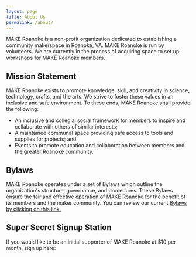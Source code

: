 ```yaml
---
layout: page
title: About Us
permalink: /about/
---
```


MAKE Roanoke is a non-profit organization dedicated to establishing a community
makerspace in Roanoke, VA.  MAKE Roanoke is run by volunteers.  We are currently
in the process of acquiring space to set up workshops for MAKE Roanoke members.


## Mission Statement

MAKE Roanoke exists to promote knowledge, skill, and creativity in science,
technology, crafts, and the arts. We strive to foster these values in an
inclusive and safe environment. To these ends, MAKE Roanoke shall provide the
following:

 * An inclusive and collegial social framework for members to inspire and
   collaborate with others of similar interests;
 * A maintained communal space providing safe access to tools and supplies for
   projects; and
 * Events to promote education and collaboration between members and the greater
   Roanoke community.

## Bylaws

MAKE Roanoke operates under a set of Bylaws which outline the organization's
structure, governance, and procedures.  These Bylaws ensure the fair and
effective operation of MAKE Roanoke for the benefit of its members and the maker
community.  You can review our current [Bylaws by clicking on this link.](/assets/documents/Bylaws.pdf)


## Super Secret Signup Station

If you would like to be an initial supporter of MAKE Roanoke at $10 per month, sign up here:

<div id="paypal-button-container-P-4AY37020GX411563JMYQGVBA"></div>
<script src="https://www.paypal.com/sdk/js?client-id=AQW23-9eYnJlE8qYmH7NSlhuTA_rXxNtZGGeOiCIEjuAyHCTHe3fH4TEspdUAGNdk2F8-xZULbthoGZP&vault=true&intent=subscription" data-sdk-integration-source="button-factory"></script>
<script>
  paypal.Buttons({
      style: {
          shape: 'rect',
          color: 'gold',
          layout: 'vertical',
          label: 'subscribe'
      },
      createSubscription: function(data, actions) {
        return actions.subscription.create({
          /* Creates the subscription */
          plan_id: 'P-4AY37020GX411563JMYQGVBA'
        });
      },
      onApprove: function(data, actions) {
        //alert(data.subscriptionID); // You can add optional success message for the subscriber here
      }
  }).render('#paypal-button-container-P-4AY37020GX411563JMYQGVBA'); // Renders the PayPal button
</script>
